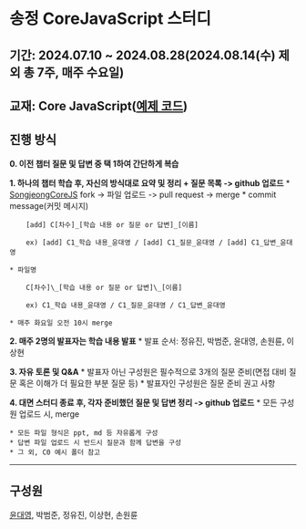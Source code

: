 # 송정 CoreJavaScript 스터디

## 기간: 2024.07.10 ~ 2024.08.28(2024.08.14(수) 제외 총 7주, 매주 수요일)

## 교재: Core JavaScript([예제 코드](https://github.com/wikibook/corejs))

## 진행 방식

**0. 이전 챕터 질문 및 답변 중 택 1하여 간단하게 복습**  

**1. 하나의 챕터 학습 후, 자신의 방식대로 요약 및 정리 + 질문 목록 -> github 업로드**
    * [SongjeongCoreJS](https://github.com/SometimesThinks/SongjeongCoreJS) fork -> 파일 업로드 -> pull request -> merge
    * commit message(커밋 메시지)
```
    [add] C[차수]_[학습 내용 or 질문 or 답변]_[이름]  

    ex) [add] C1_학습 내용_윤대영 / [add] C1_질문_윤대영 / [add] C1_답변_윤대영
```
    * 파일명
```
    C[차수]\_[학습 내용 or 질문 or 답변]\_[이름]  

    ex) C1_학습 내용_윤대영 / C1_질문_윤대영 / C1_답변_윤대영
```
    * 매주 화요일 오전 10시 merge  

**2. 매주 2명의 발표자는 학습 내용 발표**
    * 발표 순서: 정유진, 박범준, 윤대영, 손원륜, 이상현  

**3. 자유 토론 및 Q&A**
    * 발표자 아닌 구성원은 필수적으로 3개의 질문 준비(면접 대비 질문 혹은 이해가 더 필요한 부분 질문 등)
    * 발표자인 구성원은 질문 준비 권고 사항  

**4. 대면 스터디 종료 후, 각자 준비했던 질문 및 답변 정리 -> github 업로드**
    * 모든 구성원 업로드 시, merge

```
* 모든 파일 형식은 ppt, md 등 자유롭게 구성
* 답변 파일 업로드 시 반드시 질문과 함께 답변을 구성
* 그 외, C0 예시 폴더 참고
```

---

## 구성원

[윤대영](https://github.com/SometimesThinks), 박범준, 정유진, 이상현, 손원륜
